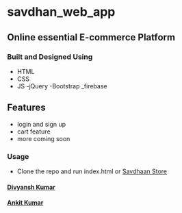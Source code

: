 # savdhan_web_app
## Online essential E-commerce Platform
### Built and Designed Using
- HTML
- CSS
- JS
-jQuery
-Bootstrap
_firebase

## Features
- login and sign up
- cart feature
- more coming soon

### Usage
- Clone the repo and run index.html or [Savdhaan Store](http://www.divyansh.live/savdhan_web_app/)

#### [Divyansh Kumar](https://jordandivyansh.github.io)
#### [Ankit Kumar](https://github.com/theanandankit)

